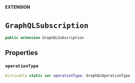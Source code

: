 **EXTENSION**

# `GraphQLSubscription`
```swift
public extension GraphQLSubscription
```

## Properties
### `operationType`

```swift
@inlinable static var operationType: GraphQLOperationType
```
